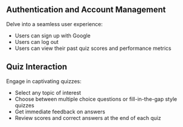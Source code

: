 ## **Authentication and Account Management**
Delve into a seamless user experience:

- Users can sign up with Google
- Users can log out
- Users can view their past quiz scores and performance metrics

## **Quiz Interaction**
Engage in captivating quizzes:

- Select any topic of interest
- Choose between multiple choice questions or fill-in-the-gap style quizzes
- Get immediate feedback on answers
- Review scores and correct answers at the end of each quiz
